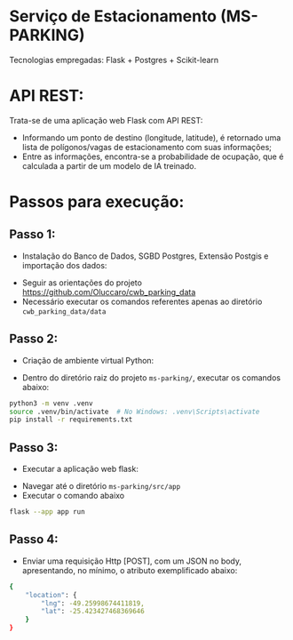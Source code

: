 # Serviço de Estacionamento (MS-PARKING)
Tecnologias empregadas: Flask + Postgres + Scikit-learn

# API REST:
Trata-se de uma aplicação web Flask com API REST:
- Informando um ponto de destino (longitude, latitude), é retornado uma lista de polígonos/vagas de estacionamento com suas informações;
- Entre as informações, encontra-se a probabilidade de ocupação, que é calculada a partir de um modelo de IA treinado.

# Passos para execução:

## Passo 1:
* Instalação do Banco de Dados, SGBD Postgres, Extensão Postgis e importação dos dados:
- Seguir as orientações do projeto https://github.com/Oluccaro/cwb_parking_data
- Necessário executar os comandos referentes apenas ao diretório `cwb_parking_data/data`

## Passo 2:
* Criação de ambiente virtual Python:
- Dentro do diretório raiz do projeto `ms-parking/`, executar os comandos abaixo:
```bash
python3 -m venv .venv
source .venv/bin/activate  # No Windows: .venv\Scripts\activate
pip install -r requirements.txt
```

## Passo 3:
* Executar a aplicação web flask:
- Navegar até o diretório `ms-parking/src/app`
- Executar o comando abaixo
```bash
flask --app app run
```

## Passo 4:
* Enviar uma requisição Http [POST], com um JSON no body, apresentando, no mínimo, o atributo exemplificado abaixo:
```bash
{
    "location": {
        "lng": -49.25998674411819,
        "lat": -25.423427468369646
    }
}
```